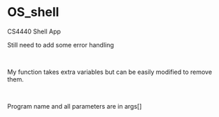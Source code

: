 # OS_shell
CS4440 Shell App
<br>
<p>Still need to add some error handling</p><br>
<p>My function takes extra variables but can be easily modified to remove them.</p><br>
<p>Program name and all parameters are in args[]</p><br>
